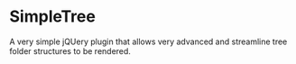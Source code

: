 SimpleTree
==========

A very simple jQUery plugin that allows very advanced and streamline tree folder structures to be rendered.